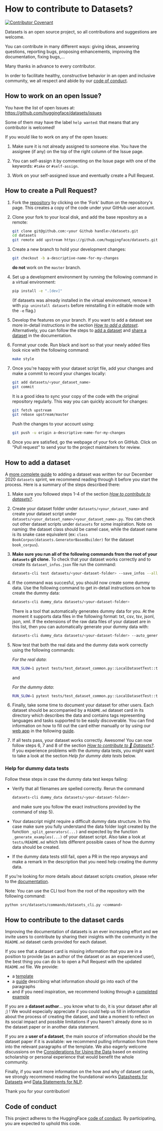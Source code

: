 # How to contribute to Datasets?
[![Contributor Covenant](https://img.shields.io/badge/Contributor%20Covenant-2.0-4baaaa.svg)](CODE_OF_CONDUCT.md)

Datasets is an open source project, so all contributions and suggestions are welcome.

You can contribute in many different ways: giving ideas, answering questions, reporting bugs, proposing enhancements, 
improving the documentation, fixing bugs,...

Many thanks in advance to every contributor.

In order to facilitate healthy, constructive behavior in an open and inclusive community, we all respect and abide by 
our [code of conduct](CODE_OF_CONDUCT.md).

## How to work on an open Issue?
You have the list of open Issues at: https://github.com/huggingface/datasets/issues

Some of them may have the label `help wanted`: that means that any contributor is welcomed!

If you would like to work on any of the open Issues:

1. Make sure it is not already assigned to someone else. You have the assignee (if any) on the top of the right column of the Issue page.

2. You can self-assign it by commenting on the Issue page with one of the keywords: `#take` or `#self-assign`.

3. Work on your self-assigned issue and eventually create a Pull Request.

## How to create a Pull Request?
1. Fork the [repository](https://github.com/huggingface/datasets) by clicking on the 'Fork' button on the repository's page. This creates a copy of the code under your GitHub user account.

2. Clone your fork to your local disk, and add the base repository as a remote:

	```bash
	git clone git@github.com:<your Github handle>/datasets.git
	cd datasets
	git remote add upstream https://github.com/huggingface/datasets.git
	```

3. Create a new branch to hold your development changes:

	```bash
	git checkout -b a-descriptive-name-for-my-changes
	```

	**do not** work on the `master` branch.

4. Set up a development environment by running the following command in a virtual environment:

	```bash
	pip install -e ".[dev]"
	```

   (If datasets was already installed in the virtual environment, remove
   it with `pip uninstall datasets` before reinstalling it in editable
   mode with the `-e` flag.)

5. Develop the features on your branch. If you want to add a dataset see more in-detail instructions in the section [*How to add a dataset*](#how-to-add-a-dataset). Alternatively, you can follow the steps to [add a dataset](https://huggingface.co/docs/datasets/add_dataset.html) and [share a dataset](https://huggingface.co/docs/datasets/share_dataset.html) in the documentation.

6. Format your code. Run black and isort so that your newly added files look nice with the following command:

	```bash
	make style
	```

7. Once you're happy with your dataset script file, add your changes and make a commit to record your changes locally:

	```bash
	git add datasets/<your_dataset_name>
	git commit
	```

	It is a good idea to sync your copy of the code with the original
	repository regularly. This way you can quickly account for changes:

	```bash
	git fetch upstream
	git rebase upstream/master
    ```

   Push the changes to your account using:

   ```bash
   git push -u origin a-descriptive-name-for-my-changes
   ```

8. Once you are satisfied, go the webpage of your fork on GitHub. Click on "Pull request" to send your to the project maintainers for review.

## How to add a dataset

A [more complete guide](https://github.com/huggingface/datasets/blob/master/ADD_NEW_DATASET.md) to adding a dataset was written for our December 2020 `datasets` sprint, we recommend reading through it before you start the process. Here is a summary of the steps described there:

1. Make sure you followed steps 1-4 of the section [*How to contribute to datasets?*](#how-to-contribute-to-datasets).

2. Create your dataset folder under `datasets/<your_dataset_name>` and create your dataset script under `datasets/<your_dataset_name>/<your_dataset_name>.py`. You can check out other dataset scripts under `datasets` for some inspiration. Note on naming: the dataset class should be camel case, while the dataset name is its snake case equivalent (ex: `class BookCorpus(datasets.GeneratorBasedBuilder)` for the dataset `book_corpus`).

3. **Make sure you run all of the following commands from the root of your `datasets` git clone.** To check that your dataset works correctly and to create its `dataset_infos.json` file run the command:

	```bash
	datasets-cli test datasets/<your-dataset-folder> --save_infos --all_configs
	```

4. If the command was succesful, you should now create some dummy data. Use the following command to get in-detail instructions on how to create the dummy data:

	```bash
	datasets-cli dummy_data datasets/<your-dataset-folder>
	```

	There is a tool that automatically generates dummy data for you. At the moment it supports data files in the following format: txt, csv, tsv, jsonl, json, xml.
	If the extensions of the raw data files of your dataset are in this list, then you can automatically generate your dummy data with:

	```bash
	datasets-cli dummy_data datasets/<your-dataset-folder> --auto_generate
	```

5. Now test that both the real data and the dummy data work correctly using the following commands:

	*For the real data*:
	```bash
	RUN_SLOW=1 pytest tests/test_dataset_common.py::LocalDatasetTest::test_load_real_dataset_<your-dataset-name>
	```
	and

	*For the dummy data*:
	```bash
	RUN_SLOW=1 pytest tests/test_dataset_common.py::LocalDatasetTest::test_load_dataset_all_configs_<your-dataset-name>
	```

6. Finally, take some time to document your dataset for other users. Each dataset should be accompanied by a `README.md` dataset card in its directory which describes the data and contains tags representing languages and tasks supported to be easily discoverable. You can find information on how to fill out the card either manually or by using our [web app](https://huggingface.co/datasets/card-creator/) in the following [guide](https://github.com/huggingface/datasets/blob/master/templates/README_guide.md).

7. If all tests pass, your dataset works correctly. Awesome! You can now follow steps 6, 7 and 8 of the section [*How to contribute to 🤗 Datasets?*](#how-to-contribute-to-Datasets). If you experience problems with the dummy data tests, you might want to take a look at the section *Help for dummy data tests* below.



### Help for dummy data tests

Follow these steps in case the dummy data test keeps failing:

- Verify that all filenames are spelled correctly. Rerun the command
	```bash
	datasets-cli dummy_data datasets/<your-dataset-folder>
	```
	and make sure you follow the exact instructions provided by the command of step 5).

- Your datascript might require a difficult dummy data structure. In this case make sure you fully understand the data folder logit created by the function `_split_generators(...)` and expected by the function `_generate_examples(...)` of your dataset script. Also take a look at `tests/README.md` which lists different possible cases of how the dummy data should be created.

- If the dummy data tests still fail, open a PR in the repo anyways and make a remark in the description that you need help creating the dummy data.

If you're looking for more details about dataset scripts creation, please refer to the [documentation](https://huggingface.co/docs/datasets/add_dataset.html).

Note: You can use the CLI tool from the root of the repository with the following command:
```bash
python src/datasets/commands/datasets_cli.py <command>
```

## How to contribute to the dataset cards

Improving the documentation of datasets is an ever increasing effort and we invite users to contribute by sharing their insights with the community in the `README.md` dataset cards provided for each dataset.

If you see that a dataset card is missing information that you are in a position to provide (as an author of the dataset or as an experienced user), the best thing you can do is to open a Pull Request with the updated `README.md` file. We provide:
- a [template](https://github.com/huggingface/datasets/blob/master/templates/README.md)
- a [guide](https://github.com/huggingface/datasets/blob/master/templates/README_guide.md) describing what information should go into each of the paragraphs
- and if you need inspiration, we recommend looking through a [completed example](https://github.com/huggingface/datasets/blob/master/datasets/eli5/README.md)

If you are a **dataset author**... you know what to do, it is your dataset after all ;) ! We would especially appreciate if you could help us fill in information about the process of creating the dataset, and take a moment to reflect on its social impact and possible limitations if you haven't already done so in the dataset paper or in another data statement.

If you are a **user of a dataset**, the main source of information should be the dataset paper if it is available: we recommend pulling information from there into the relevant paragraphs of the template. We also eagerly welcome discussions on the [Considerations for Using the Data](https://github.com/huggingface/datasets/blob/master/templates/README_guide.md#considerations-for-using-the-data) based on existing scholarship or personal experience that would benefit the whole community.

Finally, if you want more information on the how and why of dataset cards, we strongly recommend reading the foundational works [Datasheets for Datasets](https://arxiv.org/abs/1803.09010) and [Data Statements for NLP](https://aclanthology.org/Q18-1041/).

Thank you for your contribution!

## Code of conduct

This project adheres to the HuggingFace [code of conduct](CODE_OF_CONDUCT.md). 
By participating, you are expected to uphold this code.

